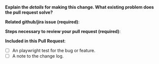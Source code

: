 **Explain the _details_ for making this change. What existing problem does the pull request solve?**
<!--
Example: When "Adding a function to do X",
explain why it is necessary to have a way to do X.
-->

**Related github/jira issue (required)**:
<!--
Provide a link to the related issue(s) to this Pull Request;
auto-closing github issues if necessary (example: "Closes #100")
-->

**Steps necessary to review your pull request (required)**:
<!--
Include:
- commands you ran and their output
- screenshots / videos
- test scenarios
-->

**Included in this Pull Request**:
- [ ] An playwright test for the bug or feature.
- [ ] A note to the change log.

<!-- After submitting your PR, please check back to make sure tests pass on the github actions. -->
